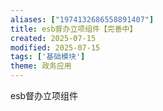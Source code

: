 ```yaml
---
aliases: ["1974132686558891407"]
title: esb督办立项组件【完善中】
created: 2025-07-15
modified: 2025-07-15
tags: ['基础模块']
theme: 政务应用
---
```


esb督办立项组件